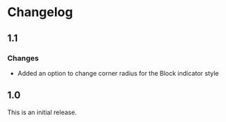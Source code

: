 # Changelog

## 1.1

### Changes

* Added an option to change corner radius for the Block indicator style

## 1.0

This is an initial release.
